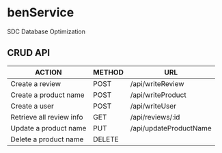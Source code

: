 # benService

SDC Database Optimization

## CRUD API
ACTION|METHOD|URL
------|------|---
Create a review | POST | /api/writeReview
Create a product name | POST | /api/writeProduct
Create a user | POST | /api/writeUser
Retrieve all review info | GET | /api/reviews/:id
Update a product name | PUT | /api/updateProductName
Delete a product name | DELETE | 

